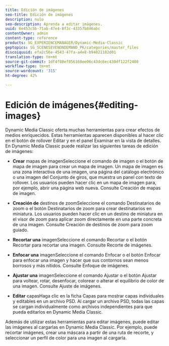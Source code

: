 ```yaml
---
title: Edición de imágenes
seo-title: Edición de imágenes
description: nulo
seo-description: Aprenda a editar imágenes.
uuid: 6e453c5b-71ab-47e4-8f3c-43357b846abc
contentOwner: admin
content-type: reference
products: SG_EXPERIENCEMANAGER/Dynamic-Media-Classic
geptopics: SG_SCENESEVENONDEMAND_PK/categories/master_files
discoiquuid: efa2c56e-4543-47fa-a4e8-b94021102d01
translation-type: tm+mt
source-git-commit: 1df4f88ef856160ee06c43dc6ec430df122f2408
workflow-type: tm+mt
source-wordcount: '315'
ht-degree: 42%

---
```



# Edición de imágenes{#editing-images}

Dynamic Media Classic oferta muchas herramientas para crear efectos de medios enriquecidos. Estas herramientas aparecen disponibles al hacer clic en el botón de rollover Editar y en el panel Examinar en la vista de detalles. En Dynamic Media Classic puede realizar las siguientes tareas de edición de imágenes:

* **Crear**
mapas de imagenSeleccione el comando de imagen o el botón de mapa de imagen para crear un mapa de imagen. Un mapa de imagen es una zona interactiva de una imagen, una página del catálogo electrónico o una imagen del Conjunto de giros, que muestra un panel con texto de rollover. Los usuarios pueden hacer clic en un mapa de imagen para, por ejemplo, abrir una página web nueva. Consulte Creación de mapas de imagen.

* **Creación de**
destinos de zoomSeleccione el comando Destinatarios de zoom o el botón Destinatarios de zoom para crear destinatarios en miniatura. Los usuarios pueden hacer clic en un destino de miniatura en el visor de zoom para aplicar zoom directamente en una parte concreta de una imagen. Consulte Creación de destinos de zoom para zoom guiado.

* **Recortar una**
imagenSeleccione el comando Recortar o el botón Recortar para recortar una imagen. Consulte Recorte de imágenes.

* **Enfocar una**
imagenSeleccione el comando Enfocar o el botón Enfocar para enfocar una imagen y hacer que sus contornos sean menos borrosos y más nítidos. Consulte Enfoque de imágenes.

* **Ajustar una**
imagenSeleccione el comando Ajustar o el botón Ajustar para voltear, rotar, desenfocar, colorear o alterar el equilibrio de color de una imagen. Consulte Ajuste de imágenes.

* **Editar**
capasHaga clic en la ficha Capas para mostrar capas individuales y editables en un archivo PSD. Al cargar un archivo PSD, todas las capas se cargan individualmente como archivos independientes para que pueda editarlos en Dynamic Media Classic.

Además de utilizar estas herramientas para editar imágenes, puede editar las imágenes al cargarlas en Dynamic Media Classic. Por ejemplo, puede recortar imágenes, crear una máscara a partir de una ruta de recorte, y seleccionar un perfil de color para una imagen al cargarla.
